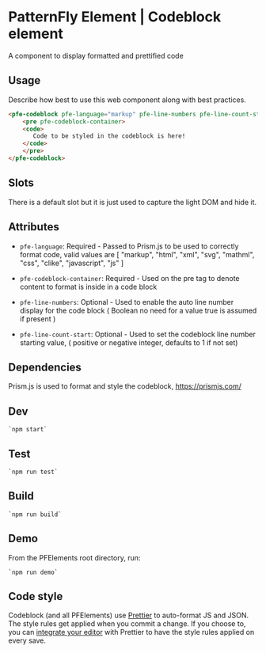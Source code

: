 # PatternFly Element | Codeblock element
A component to display formatted and prettified code

## Usage
Describe how best to use this web component along with best practices.

```html
<pfe-codeblock pfe-language="markup" pfe-line-numbers pfe-line-count-start="1">
    <pre pfe-codeblock-container>
    <code>
       Code to be styled in the codeblock is here!
    </code>
    </pre>
</pfe-codeblock> 
```

## Slots

There is a default slot but it is just used to capture the light DOM and hide it.

## Attributes

- `pfe-language`: Required - Passed to Prism.js to be used to correctly format code, valid values are [
      "markup",
      "html",
      "xml",
      "svg",
      "mathml",
      "css",
      "clike",
      "javascript",
      "js"
    ]

- `pfe-codeblock-container`: Required - Used on the pre tag to denote content to format is inside in a code block

- `pfe-line-numbers`: Optional - Used to enable the auto line number display for the code block ( Boolean no need for a value true is assumed if present )

- `pfe-line-count-start`: Optional -  Used to set the codeblock line number starting value, ( positive or negative integer, defaults to 1 if not set)

## Dependencies
Prism.js is used to format and style the codeblock, https://prismjs.com/

## Dev

    `npm start`

## Test

    `npm run test`

## Build

    `npm run build`

## Demo

From the PFElements root directory, run:

    `npm run demo`

## Code style

Codeblock (and all PFElements) use [Prettier][prettier] to auto-format JS and JSON. The style rules get applied when you commit a change. If you choose to, you can [integrate your editor][prettier-ed] with Prettier to have the style rules applied on every save.

[prettier]: https://github.com/prettier/prettier/
[prettier-ed]: https://prettier.io/docs/en/editors.html
[web-component-tester]: https://github.com/Polymer/web-component-tester
